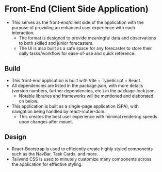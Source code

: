 # Front-End (Client Side Application)

- This serves as the front-end/client side of the application with the purpose of providing an enhanced user experience with each interaction.
  - The format is designed to provide meaningful data and observations to both skilled and junior forecasters.
  - The UI is also built as a safe space for any forecaster to store their daily tasks/workflow for ease-of-use and quick reference.

## Build

- This front-end application is built with Vite + TypeScript + React.
- All dependencies are listed in the package.json, with more details (version numbers, further dependencies, etc.) in the package-lock.json.
  - Notable libraries and frameworks will be mentioned and elaborated on below.
- This application is built as a single-page application (SPA), with navigation being handled by react-router-dom.
  - This creates the best user experience with minimal rendering speeds upon changes after mount.

## Design

- React-Bootstrap is used to efficiently create highly styled components such as the NavBar, Task Cards, and more.
- Tailwind CSS is used to minutely customize many components across the application for effective styling.
